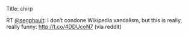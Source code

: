 Title: chirp

RT <a href="http://twitter.com/segphault">@segphault</a>: I don’t condone Wikipedia vandalism, but this is really, really funny: <a href="http://t.co/4DDUcoN7">http://t.co/4DDUcoN7</a> (via reddit)
